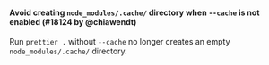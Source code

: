 #### Avoid creating `node_modules/.cache/` directory when `--cache` is not enabled (#18124 by @chiawendt)

Run `prettier .` without `--cache` no longer creates an empty `node_modules/.cache/` directory.
